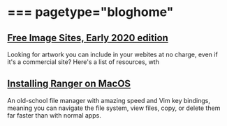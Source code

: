 ===
pagetype="bloghome"
===

## [Free Image Sites, Early 2020 edition](articles/free-image-sites-early-2020.html)
Looking for artwork you can include in your webites at no charge, even if it's
a commercial site? Here's a list of resources, wth 

## [Installing Ranger on MacOS](tutorials/ranger-macos-bash.html)

An old-school file manager with amazing speed and Vim key bindings,
meaning you can navigate the file system, view files, copy, or
delete them far faster than with normal apps.

